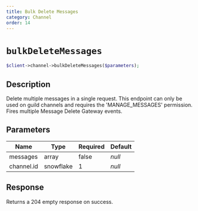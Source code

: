 ```yaml
---
title: Bulk Delete Messages
category: Channel
order: 14
---
```


# `bulkDeleteMessages`

```php
$client->channel->bulkDeleteMessages($parameters);
```

## Description

Delete multiple messages in a single request. This endpoint can only be used on guild channels and requires the &#039;MANAGE_MESSAGES&#039; permission.  Fires multiple Message Delete Gateway events.

## Parameters


Name | Type | Required | Default
--- | --- | --- | ---
messages | array | false | *null*
channel.id | snowflake | 1 | *null*

## Response

Returns a 204 empty response on success.

